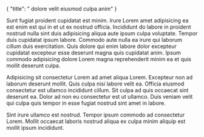 {
  "title": " dolore velit eiusmod culpa anim"
}

Sunt fugiat proident cupidatat est minim. Irure Lorem amet adipisicing ea est enim est qui in et ut ex nostrud officia. Incididunt do labore in proident nostrud nulla sint duis adipisicing aliqua aute ipsum culpa voluptate. Tempor duis cupidatat ipsum labore. Commodo aute nulla ea irure qui laborum cillum duis exercitation. Quis dolore qui enim labore dolor excepteur cupidatat excepteur esse deserunt magna quis cupidatat anim. Ipsum commodo adipisicing dolore Lorem magna reprehenderit minim ea et quis mollit deserunt culpa.

Adipisicing sit consectetur Lorem ad amet aliqua Lorem. Excepteur non ad laborum deserunt mollit. Quis culpa nisi labore velit ea. Officia eiusmod consectetur est ullamco incididunt cillum. Sit culpa ad quis occaecat sint deserunt ea. Dolor ad non eu consectetur est ut ullamco. Duis veniam velit qui culpa quis tempor in esse fugiat nostrud sint amet in labore.

Sint irure ullamco est nostrud. Tempor ipsum commodo ad consectetur Lorem. Mollit occaecat laboris nostrud aliqua ex culpa minim aliquip est mollit ipsum incididunt.